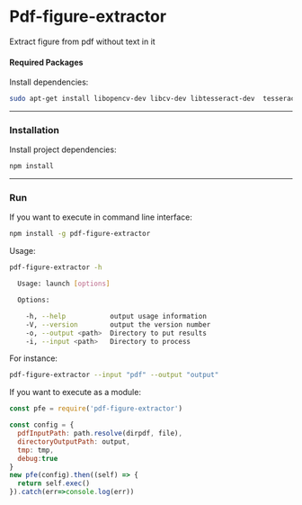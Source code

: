 # Pdf-figure-extractor

Extract figure from pdf without text in it

#### Required Packages
Install dependencies:
``` bash
sudo apt-get install libopencv-dev libcv-dev libtesseract-dev  tesseract-ocr
```

***

### Installation

Install project dependencies:
``` bash
npm install
```

***

### Run

If you want to execute in command line interface:

``` bash
npm install -g pdf-figure-extractor
```
Usage:
``` bash
pdf-figure-extractor -h            

  Usage: launch [options]

  Options:

    -h, --help           output usage information
    -V, --version        output the version number
    -o, --output <path>  Directory to put results
    -i, --input <path>   Directory to process

```

For instance:

``` bash
pdf-figure-extractor --input "pdf" --output "output"
```

If you want to execute as a module:

``` javascript
const pfe = require('pdf-figure-extractor')

const config = {
  pdfInputPath: path.resolve(dirpdf, file),
  directoryOutputPath: output,
  tmp: tmp,
  debug:true
}
new pfe(config).then((self) => {
  return self.exec()
}).catch(err=>console.log(err))

```
